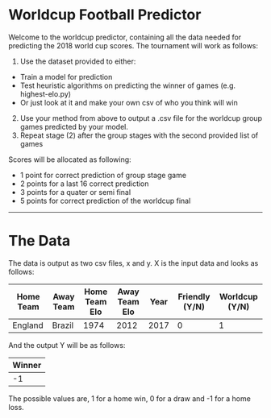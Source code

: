 # Worldcup Football Predictor

Welcome to the worldcup predictor, containing all the data needed for predicting the 2018 world cup scores. The tournament will work as follows:
1. Use the dataset provided to either:
  - Train a model for prediction
  - Test heuristic algorithms on predicting the winner of games (e.g. highest-elo.py)
  - Or just look at it and make your own csv of who you think will win
2. Use your method from above to output a .csv file for the worldcup group games predicted by your model.
3. Repeat stage (2) after the group stages with the second provided list of games

Scores will be allocated as following:
- 1 point for correct prediction of group stage game
- 2 points for a last 16 correct prediction 
- 3 points for a quater or semi final 
- 5 points for correct prediction of the worldcup final

---

# The Data
The data is output as two csv files, x and y. X is the input data and looks as follows:

Home Team | Away Team | Home Team Elo | Away Team Elo | Year | Friendly (Y/N) | Worldcup (Y/N)
---|---|---|---|---|---|---
England | Brazil | 1974 | 2012 | 2017 | 0 | 1

And the output Y will be as follows:

| Winner |
| ------ |
| -1 |

The possible values are, 1 for a home win, 0 for a draw and -1 for a home loss.

